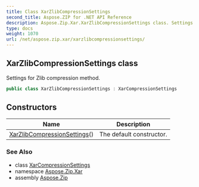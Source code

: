 ```yaml
---
title: Class XarZlibCompressionSettings
second_title: Aspose.ZIP for .NET API Reference
description: Aspose.Zip.Xar.XarZlibCompressionSettings class. Settings for Zlib compression method
type: docs
weight: 1070
url: /net/aspose.zip.xar/xarzlibcompressionsettings/
---
```

## XarZlibCompressionSettings class

Settings for Zlib compression method.

```csharp
public class XarZlibCompressionSettings : XarCompressionSettings
```

## Constructors

| Name | Description |
| --- | --- |
| [XarZlibCompressionSettings](xarzlibcompressionsettings/)() | The default constructor. |

### See Also

* class [XarCompressionSettings](../xarcompressionsettings/)
* namespace [Aspose.Zip.Xar](../../aspose.zip.xar/)
* assembly [Aspose.Zip](../../)


